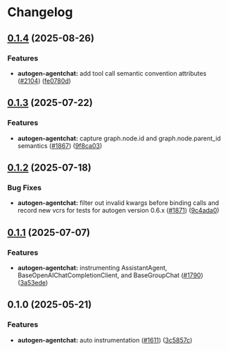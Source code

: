 # Changelog

## [0.1.4](https://github.com/Arize-ai/openinference/compare/python-openinference-instrumentation-autogen-agentchat-v0.1.3...python-openinference-instrumentation-autogen-agentchat-v0.1.4) (2025-08-26)


### Features

* **autogen-agentchat:** add tool call semantic convention attributes ([#2104](https://github.com/Arize-ai/openinference/issues/2104)) ([fe0780d](https://github.com/Arize-ai/openinference/commit/fe0780d243e9ecf89e6548e5793c7265dede1b86))

## [0.1.3](https://github.com/Arize-ai/openinference/compare/python-openinference-instrumentation-autogen-agentchat-v0.1.2...python-openinference-instrumentation-autogen-agentchat-v0.1.3) (2025-07-22)


### Features

* **autogen-agentchat:** capture graph.node.id and graph.node.parent_id semantics ([#1867](https://github.com/Arize-ai/openinference/issues/1867)) ([9f8ca03](https://github.com/Arize-ai/openinference/commit/9f8ca0373856e94305e531ef1e325525b5958ff9))

## [0.1.2](https://github.com/Arize-ai/openinference/compare/python-openinference-instrumentation-autogen-agentchat-v0.1.1...python-openinference-instrumentation-autogen-agentchat-v0.1.2) (2025-07-18)


### Bug Fixes

* **autogen-agentchat:** filter out invalid kwargs before binding calls and record new vcrs for tests for autogen version 0.6.x ([#1871](https://github.com/Arize-ai/openinference/issues/1871)) ([9c4ada0](https://github.com/Arize-ai/openinference/commit/9c4ada0847be85fff074ef493ad2f138f80369d2))

## [0.1.1](https://github.com/Arize-ai/openinference/compare/python-openinference-instrumentation-autogen-agentchat-v0.1.0...python-openinference-instrumentation-autogen-agentchat-v0.1.1) (2025-07-07)


### Features

* **autogen-agentchat:** instrumenting AssistantAgent, BaseOpenAIChatCompletionClient, and BaseGroupChat ([#1790](https://github.com/Arize-ai/openinference/issues/1790)) ([3a53ede](https://github.com/Arize-ai/openinference/commit/3a53ede8716e1a2d862ec653740b93881ebb1106))

## 0.1.0 (2025-05-21)


### Features

* **autogen-agentchat:** auto instrumentation ([#1611](https://github.com/Arize-ai/openinference/issues/1611)) ([3c5857c](https://github.com/Arize-ai/openinference/commit/3c5857c2864c3b367888683d1fd470ec631c389f))

